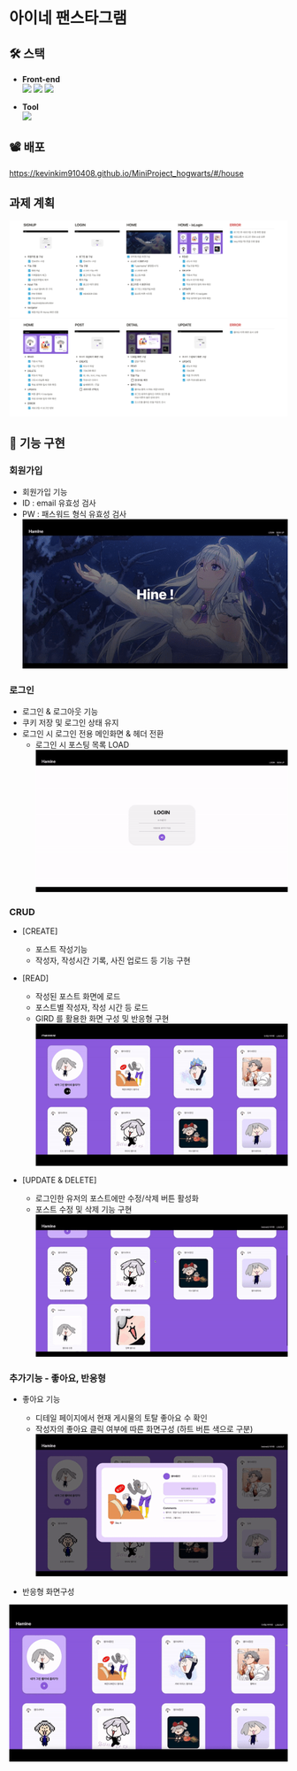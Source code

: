 # 아이네 팬스타그램

## 🛠️ 스택
  * <b>Front-end</b> <br/>
  <img src="https://img.shields.io/badge/React-0080B9?style=flat&logo=React&logoColor=white"/> <img src="https://img.shields.io/badge/JavaScript-FDC813?style=flat&logo=JavaScript&logoColor=black"/> <img src="https://img.shields.io/badge/CSS-0080B9?style=flat&logo=CSS3&logoColor=white"/>

  * <b>Tool</b>
   <br/><img src="https://img.shields.io/badge/GitHub-purple?style=flat-flat&logo=Github&logoColor=white"/>

  
## 📽 배포
https://kevinkim910408.github.io/MiniProject_hogwarts/#/house


## 과제 계획
![img](/Img/P1.png)
![img](/Img/P2.png)

## 📝 기능 구현
### 회원가입
* 회원가입 기능
* ID : email 유효성 검사
* PW : 패스워드 형식 유효성 검사
![img](/Img/G1.gif)

### 로그인
* 로그인 & 로그아웃 기능
* 쿠키 저장 및 로그인 상태 유지
* 로그인 시 로그인 전용 메인화면 & 헤더 전환
   * 로그인 시 포스팅 목록 LOAD
![img](/Img/G3.gif)

### CRUD
* [CREATE]
   * 포스트 작성기능
   * 작성자, 작성시간 기록, 사진 업로드 등 기능 구현

* [READ]
   * 작성된 포스트 화면에 로드
   * 포스트별 작성자, 작성 시간 등 로드   
   * GIRD 를 활용한 화면 구성 및 반응형 구현
![img](/Img/G6.gif)

* [UPDATE & DELETE]
   * 로그인한 유저의 포스트에만 수정/삭제 버튼 활성화
   * 포스트 수정 및 삭제 기능 구현
![img](/Img/G2.gif)

### 추가기능 - 좋아요, 반응형
* 좋아요 기능
   * 디테일 페이지에서 현재 게시물의 토탈 좋아요 수 확인
   * 작성자의 좋아요 클릭 여부에 따른 화면구성 (하트 버튼 색으로 구분)
![img](/Img/G4.gif)

* 반응형 화면구성

![img](/Img/G5.gif)
